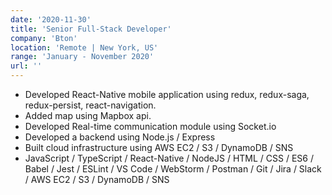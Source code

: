 ```yaml
---
date: '2020-11-30'
title: 'Senior Full-Stack Developer'
company: 'Bton'
location: 'Remote | New York, US'
range: 'January - November 2020'
url: ''
---
```


- Developed React-Native mobile application using redux, redux-saga, redux-persist, react-navigation.
- Added map using Mapbox api.
- Developed Real-time communication module using Socket.io
- Developed a backend using Node.js / Express
- Built cloud infrastructure using AWS EC2 / S3 / DynamoDB / SNS
- JavaScript / TypeScript / React-Native / NodeJS / HTML / CSS / ES6 / Babel / Jest / ESLint / VS Code / WebStorm / Postman / Git / Jira / Slack / AWS EC2 / S3 / DynamoDB / SNS
